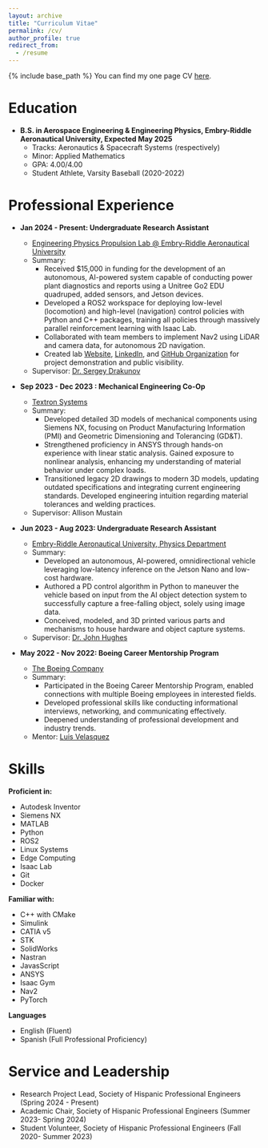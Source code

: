 ```yaml
---
layout: archive
title: "Curriculum Vitae"
permalink: /cv/
author_profile: true
redirect_from:
  - /resume
---
```


{% include base_path %}
You can find my one page CV [here](https://gabearod2.github.io/files/resume_fall_2024.pdf).


Education
======
* **B.S. in Aerospace Engineering & Engineering Physics, Embry-Riddle Aeronautical University, Expected May 2025**
  * Tracks: Aeronautics & Spacecraft Systems (respectively)
  * Minor: Applied Mathematics
  * GPA: 4.00/4.00
  * Student Athlete, Varsity Baseball (2020-2022)

Professional Experience
======
* **Jan 2024 - Present: Undergraduate Research Assistant**
  * [Engineering Physics Propulsion Lab @ Embry-Riddle Aeronautical University](https://eppl.us)
  * Summary: 
    * Received $15,000 in funding for the development of an autonomous, AI-powered system capable of conducting power plant diagnostics and reports using a Unitree Go2 EDU quadruped, added sensors, and Jetson devices.
    * Developed a ROS2 workspace for deploying low-level (locomotion) and high-level (navigation) control policies with Python and C++ packages, training all policies through massively parallel reinforcement learning with Isaac Lab.
    * Collaborated with team members to implement Nav2 using LiDAR and camera data, for autonomous 2D navigation.
    * Created lab [Website](https://eppl.us), [LinkedIn](https://linkedin.com/company/eppl-erau-db), and [GitHub Organization](https://github.com/eppl-erau-db) for project demonstration and public visibility. 
  * Supervisor: [Dr. Sergey Drakunov](https://faculty.erau.edu/Sergey.Drakunov)

* **Sep 2023 - Dec 2023 : Mechanical Engineering Co-Op**
  * [Textron Systems](https://www.textronsystems.com/)
  * Summary: 
    * Developed detailed 3D models of mechanical components using Siemens NX, focusing on Product Manufacturing Information (PMI) and Geometric Dimensioning and Tolerancing (GD&T). 
    * Strengthened proficiency in ANSYS through hands-on experience with linear static analysis. Gained exposure to nonlinear analysis, enhancing my understanding of material behavior under complex loads.
    * Transitioned legacy 2D drawings to modern 3D models, updating outdated specifications and integrating current engineering standards. Developed engineering intuition regarding material tolerances and welding practices.
  * Supervisor: Allison Mustain

* **Jun 2023 - Aug 2023: Undergraduate Research Assistant**
  * [Embry-Riddle Aeronautical University, Physics Department](https://daytonabeach.erau.edu/college-arts-sciences/physical-sciences)
  * Summary:
    * Developed an autonomous, AI-powered, omnidirectional vehicle leveraging low-latency inference on the Jetson Nano and low-cost hardware. 
    * Authored a PD control algorithm in Python to maneuver the vehicle based on input from the AI object detection system to successfully capture a free-falling object, solely using image data. 
    * Conceived, modeled, and 3D printed various parts and mechanisms to house hardware and object capture systems.
  * Supervisor: [Dr. John Hughes](https://faculty.erau.edu/John.Hughes)

* **May 2022 - Nov 2022: Boeing Career Mentorship Program**
  * [The Boeing Company](https://www.boeing.com/)
  * Summary:
    * Participated in the Boeing Career Mentorship Program, enabled connections with multiple Boeing employees in interested fields.
    * Developed professional skills like conducting informational interviews, networking, and communicating effectively. 
    * Deepened understanding of professional development and industry trends.
  * Mentor: [Luis Velasquez](https://www.linkedin.com/in/luis-velasquez-7404058a/)
  
Skills
======

**Proficient in:**
* Autodesk Inventor
* Siemens NX
* MATLAB
* Python
* ROS2
* Linux Systems
* Edge Computing
* Isaac Lab
* Git
* Docker

**Familiar with:**
* C++ with CMake
* Simulink
* CATIA v5
* STK
* SolidWorks
* Nastran
* JavasScript
* ANSYS
* Isaac Gym
* Nav2
* PyTorch

**Languages**
* English (Fluent)
* Spanish (Full Professional Proficiency)
  
Service and Leadership
======
* Research Project Lead, Society of Hispanic Professional Engineers (Spring 2024 - Present)
* Academic Chair, Society of Hispanic Professional Engineers (Summer 2023- Spring 2024)
* Student Volunteer, Society of Hispanic Professional Engineers (Fall 2020- Summer 2023)

